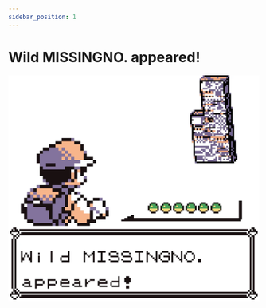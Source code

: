 ```yaml
---
sidebar_position: 1
---
```


# Wild MISSINGNO. appeared!

<img src="/img/404.png" width="512px" height="auto"/>
